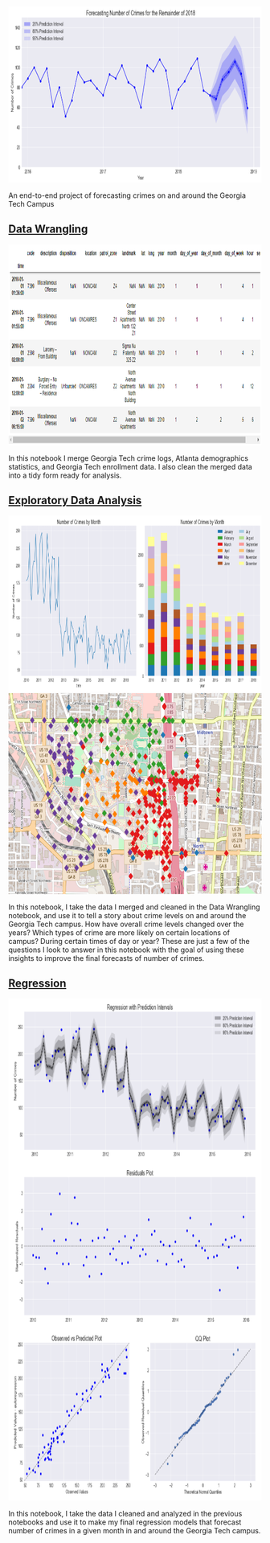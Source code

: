 <img src="https://github.com/pspratling/Forecasting-Crime-around-the-Georgia-Tech-Campus/blob/master/images/forecast.png" width="700" height="350">

An end-to-end project of forecasting crimes on and around the Georgia Tech Campus

[Data Wrangling](https://github.com/pspratling/Forecasting-Crime-around-the-Georgia-Tech-Campus/blob/master/IPython%20notebooks/Data%20Wrangling.ipynb)
---------------
<img src="https://github.com/pspratling/Forecasting-Crime-around-the-Georgia-Tech-Campus/blob/master/images/dataframe.png" width="600" height="400">

In this notebook I merge Georgia Tech crime logs, Atlanta demographics statistics, and Georgia Tech enrollment data. I also clean the merged data into a tidy form ready for analysis.

[Exploratory Data Analysis](http://nbviewer.jupyter.org/github/pspratling/Forecasting-Crime-around-the-Georgia-Tech-Campus/blob/master/IPython%20notebooks/Exploratory%20Data%20Analysis.ipynb)
---------------
<img src="https://github.com/pspratling/Forecasting-Crime-around-the-Georgia-Tech-Campus/blob/master/images/levels.png" width="700" height="350">
<img src="https://github.com/pspratling/Forecasting-Crime-around-the-Georgia-Tech-Campus/blob/master/images/locations.png" width="600" height="400">

In this notebook, I take the data I merged and cleaned in the Data Wrangling notebook, and use it to tell a story about crime levels on and around the Georgia Tech campus. How have overall crime levels changed over the years? Which types of crime are more likely on certain locations of campus? During certain times of day or year? These are just a few of the questions I look to answer in this notebook with the goal of using these insights to improve the final forecasts of number of crimes.

[Regression](https://github.com/pspratling/Forecasting-Crime-around-the-Georgia-Tech-Campus/blob/master/IPython%20notebooks/Regression.ipynb)
---------------
<img src="https://github.com/pspratling/Forecasting-Crime-around-the-Georgia-Tech-Campus/blob/master/images/regression.png" width="600" height="1000">

In this notebook, I take the data I cleaned and analyzed in the previous notebooks and use it to make my final regression models that forecast number of crimes in a given month in and around the Georgia Tech campus.